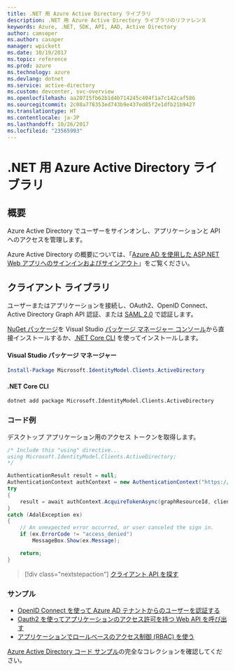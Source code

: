 ```yaml
---
title: .NET 用 Azure Active Directory ライブラリ
description: .NET 用 Azure Active Directory ライブラリのリファレンス
keywords: Azure, .NET, SDK, API, AAD, Active Directory
author: camsoper
ms.author: casoper
manager: wpickett
ms.date: 10/19/2017
ms.topic: reference
ms.prod: azure
ms.technology: azure
ms.devlang: dotnet
ms.service: active-directory
ms.custom: devcenter, svc-overview
ms.openlocfilehash: aa20715fb62b1d4b714245c404f1a7c142caf586
ms.sourcegitcommit: 2c08a778353ed743b9e437ed85f2e1dfb21b9427
ms.translationtype: HT
ms.contentlocale: ja-JP
ms.lasthandoff: 10/26/2017
ms.locfileid: "23565993"
---
```

# <a name="azure-active-directory-libraries-for-net"></a>.NET 用 Azure Active Directory ライブラリ

## <a name="overview"></a>概要

Azure Active Directory でユーザーをサインオンし、アプリケーションと API へのアクセスを管理します。

Azure Active Directory の概要については、「[Azure AD を使用した ASP.NET Web アプリへのサインインおよびサインアウト](/azure/active-directory/develop/active-directory-devquickstarts-webapp-dotnet)」をご覧ください。

## <a name="client-library"></a>クライアント ライブラリ

ユーザーまたはアプリケーションを接続し、OAuth2、OpenID Connect、Active Directory Graph API 認証、または [SAML 2.0](https://docs.microsoft.com/azure/active-directory/develop/active-directory-saml-protocol-reference) で認証します。

[NuGet パッケージ](https://www.nuget.org/packages/Microsoft.Azure.Management.AppService.Fluent)を Visual Studio [パッケージ マネージャー コンソール][PackageManager]から直接インストールするか、[.NET Core CLI][DotNetCLI] を使ってインストールします。

#### <a name="visual-studio-package-manager"></a>Visual Studio パッケージ マネージャー

```powershell
Install-Package Microsoft.IdentityModel.Clients.ActiveDirectory
```

#### <a name="net-core-cli"></a>.NET Core CLI

```bash
dotnet add package Microsoft.IdentityModel.Clients.ActiveDirectory
```

### <a name="code-example"></a>コード例

デスクトップ アプリケーション用のアクセス トークンを取得します。

```csharp
/* Include this "using" directive...
using Microsoft.IdentityModel.Clients.ActiveDirectory;
*/

AuthenticationResult result = null;
AuthenticationContext authContext = new AuthenticationContext("https://someauthority.com");
try
{
    result = await authContext.AcquireTokenAsync(graphResourceId, clientId, redirectUri, new PlatformParameters(PromptBehavior.Auto));
}
catch (AdalException ex)
{
    // An unexpected error occurred, or user canceled the sign in.
    if (ex.ErrorCode != "access_denied")
        MessageBox.Show(ex.Message);

    return;
}
```

> [!div class="nextstepaction"]
> [クライアント API を探す](/dotnet/api/overview/azure/activedirectory/client)

### <a name="samples"></a>サンプル

* [OpenID Connect を使って Azure AD テナントからのユーザーを認証する](https://github.com/Azure-Samples/active-directory-dotnet-webapp-openidconnect)
* [Oauth2 を使ってアプリケーションのアクセス許可を持つ Web API を呼び出す](https://github.com/Azure-Samples/active-directory-dotnet-webapp-webapi-oauth2-appidentity)
* [アプリケーションでロールベースのアクセス制御 (RBAC) を使う](https://github.com/Azure-Samples/active-directory-dotnet-webapp-roleclaims)

[Azure Active Directory コード サンプル](/azure/active-directory/develop/active-directory-code-samples)の完全なコレクションを確認してください。

[PackageManager]: https://docs.microsoft.com/nuget/tools/package-manager-console
[DotNetCLI]: https://docs.microsoft.com/dotnet/core/tools/dotnet-add-package
